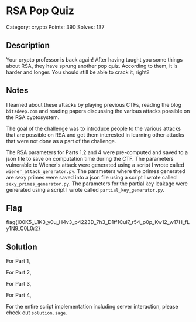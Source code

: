 # RSA Pop Quiz
Category: crypto
Points: 390
Solves: 137

## Description
Your crypto professor is back again! After having taught you some things about RSA, they have sprung another pop quiz. According to them, it is harder and longer. You should still be able to crack it, right?

## Notes
I learned about these attacks by playing previous CTFs, reading the blog `bitsdeep.com` and reading papers discussing the various attacks possible on the RSA cyptosystem. 

The goal of the challenge was to introduce people to the various attacks that are possible on RSA and get them interested in learning other attacks that were not done as a part of the challenge.

The RSA parameters for Parts 1,2 and 4 were pre-computed and saved to a json file to save on computation time during the CTF. The parameters vulnerable to Wiener's attack were generated using a script I wrote called `wiener_attack_generator.py`. The parameters where the primes generated are sexy primes were saved into a json file using a script I wrote called `sexy_primes_generator.py`. The parameters for the partial key leakage were generated using a script I wrote called `partial_key_generator.py`.

## Flag
flag{l00K5_L1K3_y0u_H4v3_p4223D_7h3_D1ff1Cul7_r54_p0p_Kw12_w17H_fLy1N9_C0L0r2}

## Solution
For Part 1, 

For Part 2, 

For Part 3, 

For Part 4, 

For the entire script implementation including server interaction, please check out `solution.sage`.
